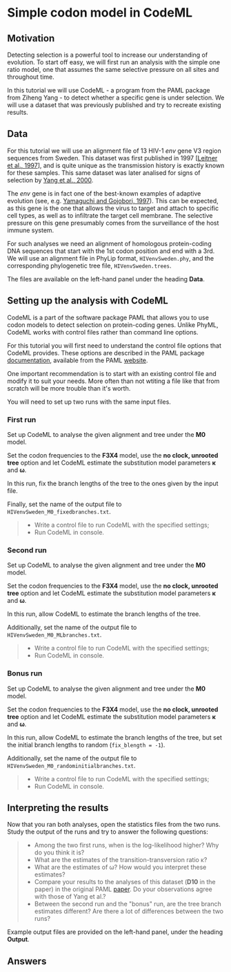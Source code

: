 # Simple codon model in CodeML

## Motivation

Detecting selection is a powerful tool to increase our understanding of evolution. To start off easy, we will first run an analysis with the simple one ratio model, one that assumes the same selective pressure on all sites and throughout time. 

In this tutorial we will use CodeML - a program from the PAML package from Ziheng Yang - to detect whether a specific gene is under selection. We will use a dataset that was previously published and try to recreate existing results.

## Data

For this tutorial we will use an alignment file of 13 HIV-1 *env* gene V3 region sequences from Sweden. This dataset was first published in 1997 [[Leitner et al., 1997](https://www.ncbi.nlm.nih.gov/pmc/articles/PMC191698/)], and is quite unique as the transmission history is exactly known for these samples. This same dataset was later analised for signs of selection by [Yang et al., 2000](https://www.ncbi.nlm.nih.gov/pmc/articles/PMC1461088/).

The *env* gene is in fact one of the best-known examples of adaptive evolution (see, e.g. [Yamaguchi and Gojobori, 1997](https://www.ncbi.nlm.nih.gov/pmc/articles/PMC19779/)). This can be expected, as this gene is the one that allows the virus to target and attach to specific cell types, as well as to infiltrate the target cell membrane. The selective pressure on this gene presumably comes from the surveillance of the host immune system.

For such analyses we need an alignment of homologous protein-coding DNA sequences that start with the 1st codon position and end with a 3rd. We will use an alignment file in PhyLip format, `HIVenvSweden.phy`, and the corresponding phylogenetic tree file, `HIVenvSweden.trees`.

The files are available on the left-hand panel under the heading **Data**.


## Setting up the analysis with CodeML

CodeML is a part of the software package PAML that allows you to use codon models to detect selection on protein-coding genes. Unlike PhyML, CodeML works with control files rather than command line options. 

For this tutorial you will first need to understand the control file options that CodeML provides. These options are described in the PAML package [documentation](http://abacus.gene.ucl.ac.uk/software/pamlDOC.pdf), available from the PAML [website](http://abacus.gene.ucl.ac.uk/software/paml.html).

One important recommendation is to start with an existing control file and modify it to suit your needs. More often than not wtiting a file like that from scratch will be more trouble than it's worth.

You will need to set up two runs with the same input files.

### First run

Set up CodeML to analyse the given alignment and tree under the **M0** model.

Set the codon frequencies to the **F3X4** model, use the **no clock, unrooted tree** option and let CodeML estimate the substitution model parameters **κ** and **ω**.

In this run, fix the branch lengths of the tree to the ones given by the input file.

Finally, set the name of the output file to `HIVenvSweden_M0_fixedbranches.txt`.

> - Write a control file to run CodeML with the specified settings;
> - Run CodeML in console.

### Second run

<!--Does the second run make sense at all?-->

Set up CodeML to analyse the given alignment and tree under the **M0** model.

Set the codon frequencies to the **F3X4** model, use the **no clock, unrooted tree** option and let CodeML estimate the substitution model parameters **κ** and **ω**.

In this run, allow CodeML to estimate the branch lengths of the tree.

Additionally, set the name of the output file to `HIVenvSweden_M0_MLbranches.txt`.

> - Write a control file to run CodeML with the specified settings;
> - Run CodeML in console.

### Bonus run

Set up CodeML to analyse the given alignment and tree under the **M0** model.

Set the codon frequencies to the **F3X4** model, use the **no clock, unrooted tree** option and let CodeML estimate the substitution model parameters **κ** and **ω**.

In this run, allow CodeML to estimate the branch lengths of the tree, but set the initial branch lengths to random (`fix_blength = -1`).

Additionally, set the name of the output file to `HIVenvSweden_M0_randominitialbranches.txt`.

> - Write a control file to run CodeML with the specified settings;
> - Run CodeML in console.

## Interpreting the results

Now that you ran both analyses, open the statistics files from the two runs. Study the output of the runs and try to answer the following questions:

> - Among the two first runs, when is the log-likelihood higher? Why do you think it is?
> - What are the estimates of the transition-transversion ratio κ? 
> - What are the estimates of ω? How would you interpret these estimates?
> - Compare your results to the analyses of this dataset (**D10** in the paper) in the original PAML [paper](https://www.ncbi.nlm.nih.gov/pmc/articles/PMC1461088/). Do your observations agree with those of Yang et al.?
> - Between the second run and the "bonus" run, are the tree branch estimates different? Are there a lot of differences between the two runs?

Example output files are provided on the left-hand panel, under the heading **Output**.

<!--In the run with estimated branch lengths, do you observe codon usage bias?-->

<!--Study the statistics of nucleotide usage for different codon positions. Which position displays the most bias? Why?-->

## Answers

